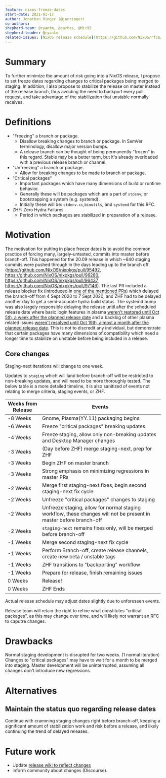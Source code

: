 ```yaml
---
feature: nixos-freeze-dates
start-date: 2021-01-17
author: Jonathan Ringer (@jonringer)
co-authors:
shepherd-team: @ryantm, @garbas, @Mic92
shepherd-leader: @ryantm
related-issues: [NixOS release schedule](https://github.com/NixOS/rfcs/pull/80)
---
```


# Summary
[summary]: #summary

To further minimize the amount of risk going into a NixOS release, I propose
to set freeze dates regarding changes to critical packages being merged to
staging. In addition, I also propose to stabilize the release on master
instead of the release branch, thus avoiding the need to backport every pull
request, and take advantage of the stabilization that unstable normally
receives.

# Definitions
[definitions]: #definition

- "Freezing" a branch or package.
  - Disallow breaking changes to branch or package. In SemVer terminology, disallow major version bumps.
  - A release branch can be thought of being permanently "frozen" in this regard. Stable may be a better term, but it's already overloaded with a previous release branch or channel.
- "Unfreezing" a branch or package.
  - Allow for breaking changes to be made to branch or package.
- "Critical packages"
  - Important packages which have many dimensions of build or runtime behavior.
  - Generally these will be packages which are a part of `stdenv`, or bootstrapping a system (e.g. systemd).
  - Initially these will be: `stdenv.cc`,`binutils`, and `systemd` for this RFC.
- ZHF: Zero Hydra Failures
  - Period in which packages are stabilized in preparation of a release.

# Motivation
[motivation]: #motivation

The motivation for putting in place freeze dates is to avoid the common practice
of forcing many, largely-untested, commits into master before branch-off. This
happened for the 20.09 release in which ~640 staging commits were pushed through in the 
days leading up to the branch off (https://github.com/NixOS/nixpkgs/pull/95492, 
https://github.com/NixOS/nixpkgs/pull/96280, https://github.com/NixOS/nixpkgs/pull/96437,
https://github.com/NixOS/nixpkgs/pull/97146). The last PR included a release blocker
fix (introduced in [one of the mentioned PRs](https://github.com/NixOS/nixpkgs/pull/96437))
which delayed the branch-off from 4 Sept 2020 to 7 Sept 2020, and ZHF had to
be delayed another day to get a semi-accurate hydra build status. The systemd bump
was also largely responsible delaying the release until after the scheduled release date
where basic login features in plasma [weren't restored until Oct 5th, a week after the planned release date](https://github.com/NixOS/nixpkgs/pull/99629)
and a backlog of other plasma related issues [weren't resolved until Oct 19th, almost a month after the planned release date](https://github.com/NixOS/nixpkgs/pull/101078).
This is not to discredit any individual, but demonstrate that certain packages
have many dimensions of compatibility which need a longer time to stabilize
on unstable before being included in a release.

## Core changes

Staging-next iterations will change to one week.

Updates to `staging` which will land before branch-off will be restricted to non-breaking updates, and will need to be more thoroughly tested. The below table is a more detailed timeline, it is also sanitized of events not relating to merge criteria, staging events, or ZHF.

| Weeks from Release | Events |
| --- | --- |
| -8 Weeks | Gnome, Plasma(YY.11) packaging begins |
| -6 Weeks | Freeze "critical packages" breaking updates |
| -4 Weeks | Freeze staging, allow only non-breaking updates and Desktop Manager changes |
| -3 Weeks | (Day before ZHF) merge staging-next, prep for ZHF |
| -3 Weeks | Begin ZHF on master branch |
| -3 Weeks | Strong emphasis on minimizing regressions in master PRs |
| -2 Weeks | Merge first staging-next fixes, begin second staging-next fix cycle |
| -2 Weeks | Unfreeze "critical packages" changes to staging |
| -2 Weeks | Unfreeze staging, allow for normal staging workflow, these changes will not be present in master before branch-off |
| -2 Weeks | `staging-next` remains fixes only, will be merged before branch-off |
| -1 Weeks | Merge second staging-next fix cycle |
| -1 Weeks | Perform Branch-off, create release channels, create new beta / unstable tags |
| -1 Weeks | ZHF transitions to "backporting" workflow |
| -1 Weeks | Prepare for release, finish remaining issues |
| 0 Weeks | Release! |
| 0 Weeks | ZHF Ends |

Actual release schedule may adjust dates slightly due to unforeseen events.

Release team will retain the right to refine what constitutes "critical packages", as this may
change over time, and will likely not warrant an RFC to caputre changes.

# Drawbacks
[drawbacks]: #drawbacks

Normal staging development is disrupted for two weeks. (1 normal iteration)
Changes to "critical packages" may have to wait for a month to be merged into staging.
Master development will be uninterrupted, assuming all changes don't introduce new regressions.

# Alternatives
[alternatives]: #alternatives

## Maintain the status quo regarding release dates

Continue with cramming staging changes right before branch-off, keeping
a significant amount of stabilization work and risk before a release, and likely
continuing the trend of delayed releases.

# Future work
[future]: #future-work

- Update [release wiki to reflect changes](https://github.com/NixOS/release-wiki)
- Inform community about changes (Discourse).

